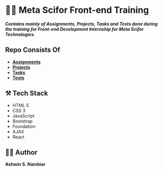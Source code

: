 # 👨‍💻 Meta Scifor Front-end Training
***Contains mainly of Assignments, Projects, Tasks and Tests done during the training for Front-end Development Internship for Meta Scifor Technologies.***

## Repo Consists Of
- **[Assignments](./Assignments)**
- **[Projects](./Projects)**
- **[Tasks](./Tasks)**
- **[Tests](./Tests)**

## ⚒️ Tech Stack
- HTML 5
- CSS 3
- JavaScript
- Bootstrap
- Foundation
- AJAX
- React

## 👷‍♂️ Author
**Ashwin S. Nambiar**
  
